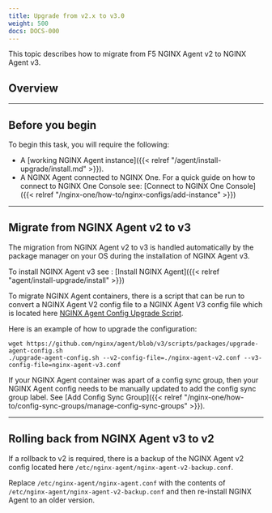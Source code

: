 ```yaml
---
title: Upgrade from v2.x to v3.0
weight: 500
docs: DOCS-000
---
```


This topic describes how to migrate from F5 NGINX Agent v2 to NGINX Agent v3.

## Overview

---

## Before you begin

To begin this task, you will require the following:

- A [working NGINX Agent instance]({{< relref "/agent/install-upgrade/install.md" >}}).
- A NGINX Agent connected to NGINX One. For a quick guide on how to connect to NGINX One Console see: [Connect to NGINX One Console]({{< relref "/nginx-one/how-to/nginx-configs/add-instance" >}})

---

## Migrate from NGINX Agent v2 to v3
The migration from NGINX Agent v2 to v3 is handled automatically by the package manager on your OS during the installation of NGINX Agent v3.

To install NGINX Agent v3 see : [Install NGINX Agent]({{< relref "agent/install-upgrade/install" >}})

To migrate NGINX Agent containers, there is a script that can be run to convert a NGINX Agent V2 config file to a NGINX Agent V3 config file which is located here [NGINX Agent Config Upgrade Script](https://github.com/nginx/agent/blob/v3/scripts/packages/upgrade-agent-config.sh).

Here is an example of how to upgrade the configuration:

```shell
wget https://github.com/nginx/agent/blob/v3/scripts/packages/upgrade-agent-config.sh
./upgrade-agent-config.sh --v2-config-file=./nginx-agent-v2.conf --v3-config-file=nginx-agent-v3.conf
```

If your NGINX Agent container was apart of a config sync group, then your NGINX Agent config needs to be manually updated to add the config sync group label. 
See [Add Config Sync Group]({{< relref "/nginx-one/how-to/config-sync-groups/manage-config-sync-groups" >}}).

---

## Rolling back from NGINX Agent v3 to v2
If a rollback to v2 is required, there is a backup of the NGINX Agent v2 config located here `/etc/nginx-agent/nginx-agent-v2-backup.conf`.

Replace `/etc/nginx-agent/nginx-agent.conf` with the contents of `/etc/nginx-agent/nginx-agent-v2-backup.conf` and then re-install NGINX Agent to an older version.

